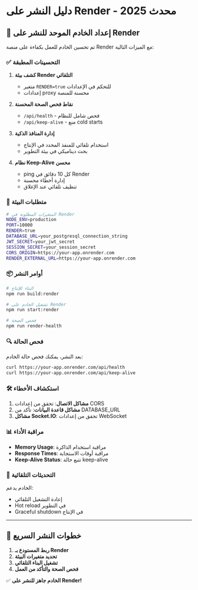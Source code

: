 # دليل النشر على Render - محدث 2025

## 🚀 إعداد الخادم الموحد للنشر على Render

تم تحسين الخادم للعمل بكفاءة على منصة Render مع الميزات التالية:

### ✅ التحسينات المطبقة

1. **كشف بيئة Render التلقائي**
   - متغير `RENDER=true` للتحكم في الإعدادات
   - إعدادات proxy محسنة للمنصة

2. **نقاط فحص الصحة المحسنة**
   - `/api/health` - فحص شامل للنظام
   - `/api/keep-alive` - منع cold starts

3. **إدارة المنافذ الذكية**
   - استخدام تلقائي للمنفذ المحدد في الإنتاج
   - بحث ديناميكي في بيئة التطوير

4. **نظام Keep-Alive محسن**
   - ping كل 10 دقائق في Render
   - إدارة أخطاء محسنة
   - تنظيف تلقائي عند الإغلاق

### 🔧 متطلبات البيئة

```bash
# المتغيرات المطلوبة في Render
NODE_ENV=production
PORT=10000
RENDER=true
DATABASE_URL=your_postgresql_connection_string
JWT_SECRET=your_jwt_secret
SESSION_SECRET=your_session_secret
CORS_ORIGIN=https://your-app.onrender.com
RENDER_EXTERNAL_URL=https://your-app.onrender.com
```

### 📦 أوامر النشر

```bash
# البناء للإنتاج
npm run build:render

# تشغيل الخادم على Render
npm run start:render

# فحص الصحة
npm run render-health
```

### 🔍 فحص الحالة

بعد النشر، يمكنك فحص حالة الخادم:

```bash
curl https://your-app.onrender.com/api/health
curl https://your-app.onrender.com/api/keep-alive
```

### 🛠️ استكشاف الأخطاء

1. **مشاكل الاتصال**: تحقق من إعدادات CORS
2. **مشاكل قاعدة البيانات**: تأكد من DATABASE_URL
3. **مشاكل Socket.IO**: تحقق من إعدادات WebSocket

### 📊 مراقبة الأداء

- **Memory Usage**: مراقبة استخدام الذاكرة
- **Response Times**: مراقبة أوقات الاستجابة
- **Keep-Alive Status**: تتبع حالة keep-alive

### 🔄 التحديثات التلقائية

الخادم يدعم:
- إعادة التشغيل التلقائي
- Hot reload في التطوير
- Graceful shutdown في الإنتاج

---

## 🎯 خطوات النشر السريع

1. **ربط المستودع بـ Render**
2. **تحديد متغيرات البيئة**
3. **تشغيل البناء التلقائي**
4. **فحص الصحة والتأكد من العمل**

✅ **الخادم جاهز للنشر على Render!**
